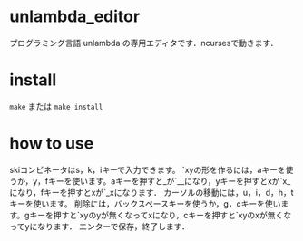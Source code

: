 # unlambda_editor
プログラミング言語 unlambda の専用エディタです．ncursesで動きます．

# install
```make``` または ```make install```

# how to use
skiコンビネータはs，k，iキーで入力できます。
\`xyの形を作るには，aキーを使うか，y，fキーを使います。aキーを押すと_が\`__になり，yキーを押すとxが\`x_になり，fキーを押すとxが\`_xになります．
カーソルの移動には，u，i，d，h，tキーを使います。
削除には，バックスペースキーを使うか，g，cキーを使います。gキーを押すと\`xyのyが無くなってxになり，cキーを押すと\`xyのxが無くなってyになります．
エンターで保存，終了します．
